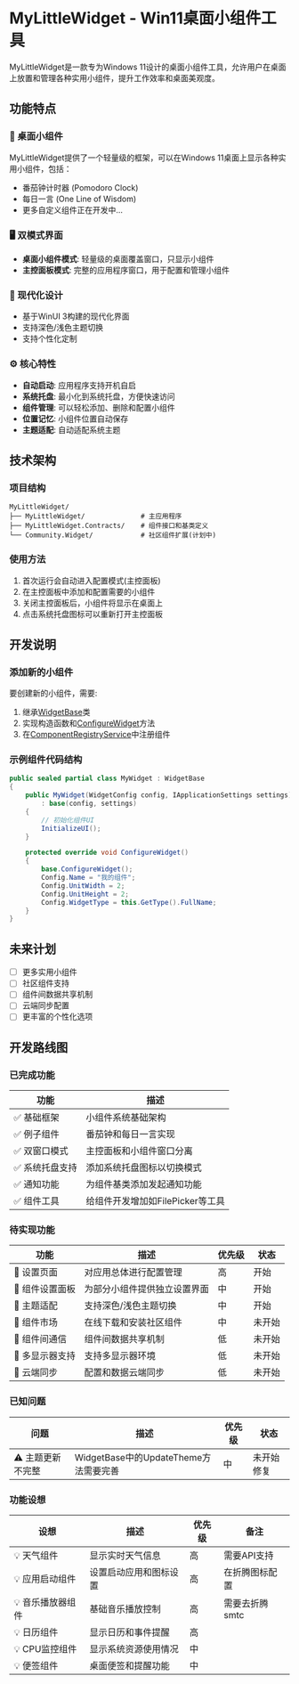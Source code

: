 # MyLittleWidget - Win11桌面小组件工具

MyLittleWidget是一款专为Windows 11设计的桌面小组件工具，允许用户在桌面上放置和管理各种实用小组件，提升工作效率和桌面美观度。

## 功能特点

### 🎯 桌面小组件

MyLittleWidget提供了一个轻量级的框架，可以在Windows 11桌面上显示各种实用小组件，包括：

- 番茄钟计时器 (Pomodoro Clock)
- 每日一言 (One Line of Wisdom)
- 更多自定义组件正在开发中...

### 🖥️ 双模式界面

- **桌面小组件模式**: 轻量级的桌面覆盖窗口，只显示小组件
- **主控面板模式**: 完整的应用程序窗口，用于配置和管理小组件

### 🎨 现代化设计

- 基于WinUI 3构建的现代化界面
- 支持深色/浅色主题切换
- 支持个性化定制

### ⚙️ 核心特性

- **自动启动**: 应用程序支持开机自启
- **系统托盘**: 最小化到系统托盘，方便快速访问
- **组件管理**: 可以轻松添加、删除和配置小组件
- **位置记忆**: 小组件位置自动保存
- **主题适配**: 自动适配系统主题

## 技术架构

### 项目结构

```
MyLittleWidget/
├── MyLittleWidget/              # 主应用程序
├── MyLittleWidget.Contracts/    # 组件接口和基类定义
└── Community.Widget/            # 社区组件扩展(计划中)
```

### 使用方法

1. 首次运行会自动进入配置模式(主控面板)
2. 在主控面板中添加和配置需要的小组件
3. 关闭主控面板后，小组件将显示在桌面上
4. 点击系统托盘图标可以重新打开主控面板

## 开发说明

### 添加新的小组件

要创建新的小组件，需要:

1. 继承[WidgetBase](file://c:\Users\123\Desktop\MyLittleWidget\MyLittleWidget.Contracts\WidgetBase.cs#L10-L199)类
2. 实现构造函数和[ConfigureWidget](file://c:\Users\123\Desktop\MyLittleWidget\MyLittleWidget.Contracts\WidgetBase.cs#L58-L60)方法
3. 在[ComponentRegistryService](file://c:\Users\123\Desktop\MyLittleWidget\MyLittleWidget\Services\ComponentRegistryService.cs#L5-L90)中注册组件

### 示例组件代码结构

```csharp
public sealed partial class MyWidget : WidgetBase
{
    public MyWidget(WidgetConfig config, IApplicationSettings settings) 
        : base(config, settings)
    {
        // 初始化组件UI
        InitializeUI();
    }

    protected override void ConfigureWidget()
    {
        base.ConfigureWidget();
        Config.Name = "我的组件";
        Config.UnitWidth = 2;
        Config.UnitHeight = 2;
        Config.WidgetType = this.GetType().FullName;
    }
}
```

## 未来计划

- [ ] 更多实用小组件
- [ ] 社区组件支持
- [ ] 组件间数据共享机制
- [ ] 云端同步配置
- [ ] 更丰富的个性化选项

## 开发路线图

### 已完成功能

| 功能           | 描述                             |
| -------------- | -------------------------------- |
| ✅ 基础框架     | 小组件系统基础架构               |
| ✅ 例子组件     | 番茄钟和每日一言实现             |
| ✅ 双窗口模式   | 主控面板和小组件窗口分离         |
| ✅ 系统托盘支持 | 添加系统托盘图标以切换模式       |
| ✅ 通知功能     | 为组件基类添加发起通知功能       |
| ✅ 组件工具     | 给组件开发增加如FilePicker等工具 |


### 待实现功能

| 功能           | 描述                         | 优先级 | 状态   |
| -------------- | ---------------------------- | ------ | ------ |
| 🔲 设置页面     | 对应用总体进行配置管理       | 高     | 开始   |
| 🔲 组件设置面板 | 为部分小组件提供独立设置界面 | 中     | 开始   |
| 🔲 主题适配     | 支持深色/浅色主题切换        | 中     | 开始   |
| 🔲 组件市场     | 在线下载和安装社区组件       | 中     | 未开始 |
| 🔲 组件间通信   | 组件间数据共享机制           | 低     | 未开始 |
| 🔲 多显示器支持 | 支持多显示器环境             | 低     | 未开始 |
| 🔲 云端同步     | 配置和数据云端同步           | 低     | 未开始 |

### 已知问题

| 问题             | 描述                                  | 优先级 | 状态       |
| ---------------- | ------------------------------------- | ------ | ---------- |
| ⚠️ 主题更新不完整 | WidgetBase中的UpdateTheme方法需要完善 | 中     | 未开始修复 |

### 功能设想

| 设想             | 描述                   | 优先级 | 备注           |
| ---------------- | ---------------------- | ------ | -------------- |
| 💡 天气组件       | 显示实时天气信息       | 高     | 需要API支持    |
| 💡 应用启动组件   | 设置启动应用和图标设置 | 高     | 在折腾图标配置 |
| 💡 音乐播放器组件 | 基础音乐播放控制       | 高     | 需要去折腾smtc |
| 💡 日历组件       | 显示日历和事件提醒     | 高     |                |
| 💡 CPU监控组件    | 显示系统资源使用情况   | 中     |                |
| 💡 便签组件       | 桌面便签和提醒功能     | 中     |                |


